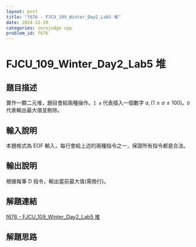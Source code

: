 ```yaml
---
layout: post
title: "f676 - FJCU_109_Winter_Day2_Lab5 堆"
date: 2024-12-20
categories: zerojudge cpp
problem_id: f676
---
```


# FJCU_109_Winter_Day2_Lab5 堆

## 題目描述

實作一顆二元堆，題目會給兩種操作。`I a` 代表插入一個數字 $a,(1\leq a\leq 100)$。`D` 代表輸出最大值並刪除。

## 輸入說明

本題格式為 EOF 輸入，每行會給上述的兩種指令之一，保證所有指令都是合法。

## 輸出說明

根據每筆 D 指令，輸出當前最大值(需換行)。

## 解題連結

[f676 - FJCU_109_Winter_Day2_Lab5 堆](https://zerojudge.tw/ShowProblem?problemid=f676)

## 解題思路

